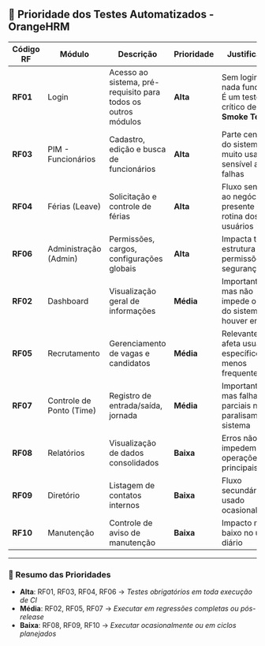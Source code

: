 ## 🎯 **Prioridade dos Testes Automatizados - OrangeHRM**

| Código RF | Módulo                   | Descrição                                                     | Prioridade | Justificativa                                                  |
| --------- | ------------------------ | ------------------------------------------------------------- | ---------- | -------------------------------------------------------------- |
| **RF01**  | Login                    | Acesso ao sistema, pré-requisito para todos os outros módulos | **Alta**   | Sem login, nada funciona. É um teste crítico de **Smoke Test** |
| **RF03**  | PIM - Funcionários       | Cadastro, edição e busca de funcionários                      | **Alta**   | Parte central do sistema, muito usada e sensível a falhas      |
| **RF04**  | Férias (Leave)           | Solicitação e controle de férias                              | **Alta**   | Fluxo sensível ao negócio e presente na rotina dos usuários    |
| **RF06**  | Administração (Admin)    | Permissões, cargos, configurações globais                     | **Alta**   | Impacta toda a estrutura de permissões e segurança             |
| **RF02**  | Dashboard                | Visualização geral de informações                             | **Média**  | Importante, mas não impede o uso do sistema se houver erro     |
| **RF05**  | Recrutamento             | Gerenciamento de vagas e candidatos                           | **Média**  | Relevante, mas afeta usuários específicos e é menos frequente  |
| **RF07**  | Controle de Ponto (Time) | Registro de entrada/saída, jornada                            | **Média**  | Importante, mas falhas parciais não paralisam o sistema        |
| **RF08**  | Relatórios               | Visualização de dados consolidados                            | **Baixa**  | Erros não impedem operações principais                         |
| **RF09**  | Diretório                | Listagem de contatos internos                                 | **Baixa**  | Fluxo secundário, usado ocasionalmente                         |
| **RF10**  | Manutenção               | Controle de aviso de manutenção                               | **Baixa**  | Impacto muito baixo no uso diário                              |

---

### 🔑 Resumo das Prioridades

* **Alta**: RF01, RF03, RF04, RF06 → *Testes obrigatórios em toda execução de CI*
* **Média**: RF02, RF05, RF07 → *Executar em regressões completas ou pós-release*
* **Baixa**: RF08, RF09, RF10 → *Executar ocasionalmente ou em ciclos planejados*
